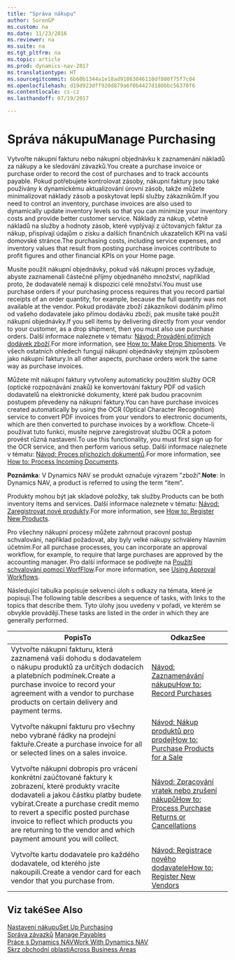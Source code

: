 ```yaml
---
title: "Správa nákupu"
author: SorenGP
ms.custom: na
ms.date: 11/23/2016
ms.reviewer: na
ms.suite: na
ms.tgt_pltfrm: na
ms.topic: article
ms.prod: dynamics-nav-2017
ms.translationtype: HT
ms.sourcegitcommit: 6b60b1344a1e18ad91863046110df880f75f7c04
ms.openlocfilehash: d19d923dff920d879a6f0b4427d180bbc56370f6
ms.contentlocale: cs-cz
ms.lasthandoff: 07/19/2017

---
```


# <a name="manage-purchasing"></a><span data-ttu-id="e474d-102">Správa nákupu</span><span class="sxs-lookup"><span data-stu-id="e474d-102">Manage Purchasing</span></span>
<span data-ttu-id="e474d-103">Vytvořte nákupní fakturu nebo nákupní objednávku k zaznamenání nákladů za nákupy a ke sledování závazků.</span><span class="sxs-lookup"><span data-stu-id="e474d-103">You create a purchase invoice or purchase order to record the cost of purchases and to track accounts payable.</span></span> <span data-ttu-id="e474d-104">Pokud potřebujete kontrolovat zásoby, nákupní faktury jsou také používány k dynamickému aktualizování úrovní zásob, takže můžete minimalizovat náklady zásob a poskytovat lepší služby zákazníkům.</span><span class="sxs-lookup"><span data-stu-id="e474d-104">If you need to control an inventory, purchase invoices are also used to dynamically update inventory levels so that you can minimize your inventory costs and provide better customer service.</span></span> <span data-ttu-id="e474d-105">Náklady za nákup, včetně nákladů na služby a hodnoty zásob, které vyplývají z účtovaných faktur za nákup, přispívají údajům o zisku a dalších finančních ukazatelích KPI na vaší domovské stránce.</span><span class="sxs-lookup"><span data-stu-id="e474d-105">The purchasing costs, including service expenses, and inventory values that result from posting purchase invoices contribute to profit figures and other financial KPIs on your Home page.</span></span>

<span data-ttu-id="e474d-106">Musíte použít nákupní objednávky, pokud váš nákupní proces vyžaduje, abyste zaznamenali částečné příjmy objednaného množství, například proto, že dodavatelé nemají k dispozici celé množství.</span><span class="sxs-lookup"><span data-stu-id="e474d-106">You must use purchase orders if your purchasing process requires that you record partial receipts of an order quantity, for example, because the full quantity was not available at the vendor.</span></span> <span data-ttu-id="e474d-107">Pokud prodáváte zboží zákazníkovi dodáním přímo od vašeho  dodavatele jako přímou dodávku zboží, pak musíte také použít nákupní objednávky.</span><span class="sxs-lookup"><span data-stu-id="e474d-107">If you sell items by delivering directly from your vendor to your customer, as a drop shipment, then you must also use purchase orders.</span></span> <span data-ttu-id="e474d-108">Další informace naleznete v tématu: [Návod: Provádění přímých dodávek zboží](sales-how-drop-shipment.md).</span><span class="sxs-lookup"><span data-stu-id="e474d-108">For more information, see [How to: Make Drop Shipments](sales-how-drop-shipment.md).</span></span> <span data-ttu-id="e474d-109">Ve všech ostatních ohledech fungují nákupní objednávky stejným způsobem jako nákupní faktury.</span><span class="sxs-lookup"><span data-stu-id="e474d-109">In all other aspects, purchase orders work the same way as purchase invoices.</span></span>

<span data-ttu-id="e474d-110">Můžete mít nákupní faktury vytvořeny automaticky použitím služby OCR (optické rozpoznávání znaků) ke konvertování faktury PDF od vašich dodavatelů na elektronické dokumenty, které pak budou pracovním postupem převedeny na nákupní faktury.</span><span class="sxs-lookup"><span data-stu-id="e474d-110">You can have purchase invoices created automatically by using the OCR (Optical Character Recognition) service to convert PDF invoices from your vendors to electronic documents, which are then converted to purchase invoices by a workflow.</span></span> <span data-ttu-id="e474d-111">Chcete-li používat tuto funkci, musíte nejprve zaregistrovat službu OCR a potom provést různá nastavení.</span><span class="sxs-lookup"><span data-stu-id="e474d-111">To use this functionality, you must first sign up for the OCR service, and then perform various setup.</span></span> <span data-ttu-id="e474d-112">Další informace naleznete v tématu: [Návod: Proces příchozích dokumentů](across-process-income-documents.md).</span><span class="sxs-lookup"><span data-stu-id="e474d-112">For more information, see [How to: Process Incoming Documents](across-process-income-documents.md).</span></span>      

<span data-ttu-id="e474d-113">**Poznámka**: V Dynamics NAV se produkt označuje výrazem "zboží".</span><span class="sxs-lookup"><span data-stu-id="e474d-113">**Note**: In Dynamics NAV, a product is referred to using the term “item”.</span></span>

<span data-ttu-id="e474d-114">Produkty mohou být jak skladové položky, tak služby.</span><span class="sxs-lookup"><span data-stu-id="e474d-114">Products can be both inventory items and services.</span></span> <span data-ttu-id="e474d-115">Další informace naleznete v tématu: [Návod: Zaregistrovat nové produkty](inventory-how-register-new-products.md).</span><span class="sxs-lookup"><span data-stu-id="e474d-115">For more information, see [How to: Register New Products](inventory-how-register-new-products.md).</span></span>

<span data-ttu-id="e474d-116">Pro všechny nákupní procesy můžete zahrnout pracovní postup schvalování, například požadovat, aby byly velké nákupy schváleny hlavním účetním.</span><span class="sxs-lookup"><span data-stu-id="e474d-116">For all purchase processes, you can incorporate an approval workflow, for example, to require that large purchases are approved by the accounting manager.</span></span> <span data-ttu-id="e474d-117">Pro další informace se podívejte na [Použití schvalování pomocí WorfFlow](across-how-use-approval-workflows.md).</span><span class="sxs-lookup"><span data-stu-id="e474d-117">For more information, see [Using Approval Workflows](across-how-use-approval-workflows.md).</span></span>

<span data-ttu-id="e474d-118">Následující tabulka popisuje sekvenci úloh s odkazy na témata, které je popisují.</span><span class="sxs-lookup"><span data-stu-id="e474d-118">The following table describes a sequence of tasks, with links to the topics that describe them.</span></span> <span data-ttu-id="e474d-119">Tyto úlohy jsou uvedeny v pořadí, ve kterém se obvykle provádějí.</span><span class="sxs-lookup"><span data-stu-id="e474d-119">These tasks are listed in the order in which they are generally performed.</span></span>


|<span data-ttu-id="e474d-120">Popis</span><span class="sxs-lookup"><span data-stu-id="e474d-120">To</span></span> |<span data-ttu-id="e474d-121">Odkaz</span><span class="sxs-lookup"><span data-stu-id="e474d-121">See</span></span> |
|---|----|
|<span data-ttu-id="e474d-122">Vytvořte nákupní fakturu, která zaznamená vaši dohodu s dodavatelem o nákupu produktů za určitých dodacích a platebních podmínek.</span><span class="sxs-lookup"><span data-stu-id="e474d-122">Create a purchase invoice to record your agreement with a vendor to purchase products on certain delivery and payment terms.</span></span> |[<span data-ttu-id="e474d-123">Návod: Zaznamenávání nákupu</span><span class="sxs-lookup"><span data-stu-id="e474d-123">How to: Record Purchases</span></span>](purchasing-how-record-purchases.md)|
|<span data-ttu-id="e474d-124">Vytvořte nákupní fakturu pro všechny nebo vybrané řádky na prodejní faktuře.</span><span class="sxs-lookup"><span data-stu-id="e474d-124">Create a purchase invoice for all or selected lines on a sales invoice.</span></span>|[<span data-ttu-id="e474d-125">Návod: Nákup produktů pro prodej</span><span class="sxs-lookup"><span data-stu-id="e474d-125">How to: Purchase Products for a Sale</span></span>](purchasing-how-purchase-products-sale.md)|
|<span data-ttu-id="e474d-126">Vytvořte nákupní dobropis pro vrácení konkrétní zaúčtované faktury k zobrazení, které produkty vracíte dodavateli a jakou částku platby budete vybírat.</span><span class="sxs-lookup"><span data-stu-id="e474d-126">Create a purchase credit memo to revert a specific posted purchase invoice to reflect which products you are returning to the vendor and which payment amount you will collect.</span></span>|[<span data-ttu-id="e474d-127">Návod: Zpracování vratek nebo zrušení nákupů</span><span class="sxs-lookup"><span data-stu-id="e474d-127">How to: Process Purchase Returns or Cancellations</span></span>](purchasing-how-process-purchase-returns-cancellations.md)|
|<span data-ttu-id="e474d-128">Vytvořte kartu dodavatele pro každého dodavatele, od kterého jste nakoupili.</span><span class="sxs-lookup"><span data-stu-id="e474d-128">Create a vendor card for each vendor that you purchase from.</span></span>|[<span data-ttu-id="e474d-129">Návod: Registrace nového dodavatele</span><span class="sxs-lookup"><span data-stu-id="e474d-129">How to: Register New Vendors</span></span>](purchasing-how-register-new-vendors.md)|

## <a name="see-also"></a><span data-ttu-id="e474d-130">Viz také</span><span class="sxs-lookup"><span data-stu-id="e474d-130">See Also</span></span>
[<span data-ttu-id="e474d-131">Nastavení nákupu</span><span class="sxs-lookup"><span data-stu-id="e474d-131">Set Up Purchasing</span></span>](purchasing-setup-purchasing.md)  
<span data-ttu-id="e474d-132">[Správa závazků](payables-manage-payables.md)  </span><span class="sxs-lookup"><span data-stu-id="e474d-132">[Manage Payables](payables-manage-payables.md)  </span></span>  
[<span data-ttu-id="e474d-133">Práce s Dynamics NAV</span><span class="sxs-lookup"><span data-stu-id="e474d-133">Work With Dynamics NAV</span></span>](ui-work-product.md)  
[<span data-ttu-id="e474d-134">Skrz obchodní oblasti</span><span class="sxs-lookup"><span data-stu-id="e474d-134">Across Business Areas</span></span>](ui-across-business-areas.md)

